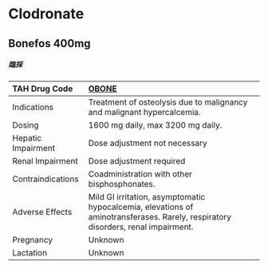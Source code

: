 # Clodronate

## Bonefos 400mg

##### 臨採

| TAH Drug Code      | [OBONE](https://www.tahsda.org.tw/drugs/hissearch.php?drug_code=OBONE)                                                           |
|:-------------------|:---------------------------------------------------------------------------------------------------------------------------------|
| Indications        | Treatment of osteolysis due to malignancy and malignant hypercalcemia.                                                           |
| Dosing             | 1600 mg daily, max 3200 mg daily.                                                                                                |
| Hepatic Impairment | Dose adjustment not necessary                                                                                                    |
| Renal Impairment   | Dose adjustment required                                                                                                         |
| Contraindications  | Coadministration with other bisphosphonates.                                                                                     |
| Adverse Effects    | Mild GI irritation, asymptomatic hypocalcemia, elevations of aminotransferases. Rarely, respiratory disorders, renal impairment. |
| Pregnancy          | Unknown                                                                                                                          |
| Lactation          | Unknown                                                                                                                          |

